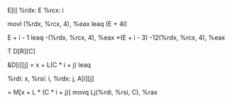 E[i]
%rdx: E
%rcx: i

movl (%rdx, %rcx, 4), %eax
leaq
(E + 4i)

E + i - 1
leaq -(%rdx, %rcx, 4), %eax
*(E + i - 3)
-12(%rdx, %rcx, 4), %eax

T D[R][C]

&D[i][j] = x + L(C * i + j)
leaq

%rdi: x,
%rsi: i,
%rdx: j,
A[i][j]

= M[x + L * (C * i + j)]
movq Lj(%rdi, %rsi, C), %rax
